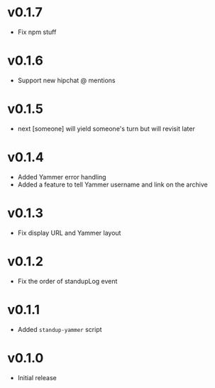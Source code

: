 v0.1.7
======
* Fix npm stuff

v0.1.6
======
* Support new hipchat @ mentions

v0.1.5
======
* next [someone] will yield someone's turn but will revisit later

v0.1.4
======
* Added Yammer error handling
* Added a feature to tell Yammer username and link on the archive

v0.1.3
======
* Fix display URL and Yammer layout

v0.1.2
======
* Fix the order of standupLog event

v0.1.1
======
* Added `standup-yammer` script

v0.1.0
======
* Initial release
